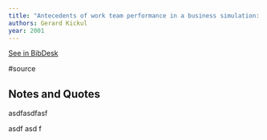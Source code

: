 ```yaml
---
title: "Antecedents of work team performance in a business simulation: Personality and group interaction"
authors: Gerard Kickul
year: 2001
---
```

[See in BibDesk](x-bdsk://Kickul-2001aa)

#source

## Notes and Quotes

asdfasdfasf

asdf
asd
f

